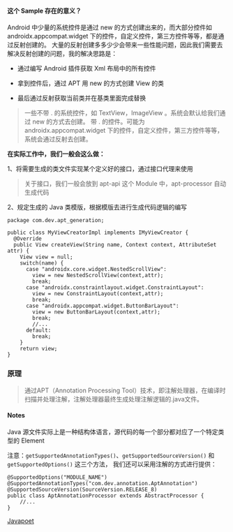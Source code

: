 
#### 这个 Sample 存在的意义？

Android 中少量的系统控件是通过 new 的方式创建出来的，而大部分控件如 androidx.appcompat.widget 下的控件，自定义控件，第三方控件等等，都是通过反射创建的。
大量的反射创建多多少少会带来一些性能问题，因此我们需要去解决反射创建的问题，我的解决思路是：

- 通过编写 Android 插件获取 Xml 布局中的所有控件
  
- 拿到控件后，通过 APT 用 new 的方式创建 View 的类
  
- 最后通过反射获取当前类并在基类里面完成替换

>一些不带 . 的系统控件，如 TextView，ImageView 。系统会默认给我们通过 new 的方式去创建。
带 . 的控件。可能为 androidx.appcompat.widget 下的控件，自定义控件，第三方控件等等，系统会通过反射去创建。

**在实际工作中，我们一般会这么做：**

1、将需要生成的类文件实现某个定义好的接口，通过接口代理来使用

>关于接口，我们一般会放到 apt-api 这个 Module 中，apt-processor 自动生成代码

2、规定生成的 Java 类模版，根据模版去进行生成代码逻辑的编写

```
package com.dev.apt_generation;

public class MyViewCreatorImpl implements IMyViewCreator {
  @Override
  public View createView(String name, Context context, AttributeSet attr) {
    View view = null;
    switch(name) {
      case "androidx.core.widget.NestedScrollView":
      	view = new NestedScrollView(context,attr);
      	break;
      case "androidx.constraintlayout.widget.ConstraintLayout":
      	view = new ConstraintLayout(context,attr);
      	break;
      case "androidx.appcompat.widget.ButtonBarLayout":
      	view = new ButtonBarLayout(context,attr);
      	break;
        //...
      default:
      	break;
    }
    return view;
}
```

### 原理

>通过APT（Annotation Processing Tool）技术，即注解处理器，在编译时扫描并处理注解，注解处理器最终生成处理注解逻辑的.java文件。

#### Notes

Java 源文件实际上是一种结构体语言，源代码的每一个部分都对应了一个特定类型的 Element

注意：`getSupportedAnnotationTypes()`、`getSupportedSourceVersion()` 和 `getSupportedOptions()` 这三个方法，
我们还可以采用注解的方式进行提供：

```
@SupportedOptions("MODULE_NAME")
@SupportedAnnotationTypes("com.dev.annotation.AptAnnotation")
@SupportedSourceVersion(SourceVersion.RELEASE_8)
public class AptAnnotationProcessor extends AbstractProcessor {
    //...
}
```

[Javapoet](https://github.com/square/javapoet)
